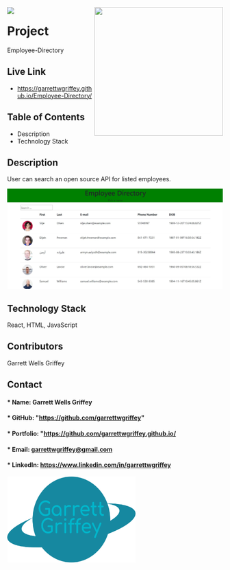 
  <img align="left" src= "https://img.shields.io/badge/License-MIT-green">

  <img align="right" width="300" height="300" src="https://avatars.githubusercontent.com/u/59263270?">



  
# **Project** 
Employee-Directory

## Live Link 
* https://garrettwgriffey.github.io/Employee-Directory/ 

##  **Table of Contents**
* Description
* Technology Stack

## **Description**
User can search an open source API for listed employees.

<img src = assets\images\emp-dirSS.jpg>

## **Technology Stack**
React, HTML, JavaScript


## **Contributors**
Garrett Wells Griffey
## **Contact**
#### * Name: Garrett Wells Griffey
#### * GitHub: "https://github.com/garrettwgriffey" 
#### * Portfolio: "https://github.com/garrettwgriffey.github.io/
#### * Email: [garrettwgriffey@gmail.com](garrettwgriffey@gmail.com)
#### * LinkedIn: https://www.linkedin.com/in/garrettwgriffey

  <img align="center" width="300" height="200" src = assets\images\brandmark-design.png>

## 



